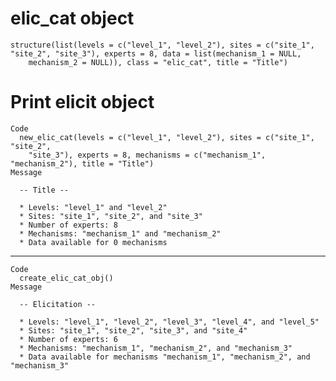 # elic_cat object

    structure(list(levels = c("level_1", "level_2"), sites = c("site_1", 
    "site_2", "site_3"), experts = 8, data = list(mechanism_1 = NULL, 
        mechanism_2 = NULL)), class = "elic_cat", title = "Title")

# Print elicit object

    Code
      new_elic_cat(levels = c("level_1", "level_2"), sites = c("site_1", "site_2",
        "site_3"), experts = 8, mechanisms = c("mechanism_1", "mechanism_2"), title = "Title")
    Message
      
      -- Title --
      
      * Levels: "level_1" and "level_2"
      * Sites: "site_1", "site_2", and "site_3"
      * Number of experts: 8
      * Mechanisms: "mechanism_1" and "mechanism_2"
      * Data available for 0 mechanisms

---

    Code
      create_elic_cat_obj()
    Message
      
      -- Elicitation --
      
      * Levels: "level_1", "level_2", "level_3", "level_4", and "level_5"
      * Sites: "site_1", "site_2", "site_3", and "site_4"
      * Number of experts: 6
      * Mechanisms: "mechanism_1", "mechanism_2", and "mechanism_3"
      * Data available for mechanisms "mechanism_1", "mechanism_2", and "mechanism_3"

